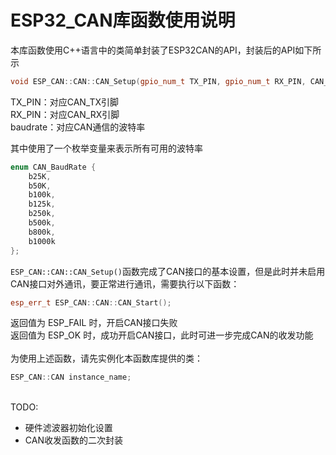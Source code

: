 # ESP32_CAN库函数使用说明
本库函数使用C++语言中的类简单封装了ESP32CAN的API，封装后的API如下所示
```c++
void ESP_CAN::CAN::CAN_Setup(gpio_num_t TX_PIN, gpio_num_t RX_PIN, CAN_BaudRate baudrate);
```
TX_PIN：对应CAN_TX引脚  
RX_PIN：对应CAN_RX引脚  
baudrate：对应CAN通信的波特率  

其中使用了一个枚举变量来表示所有可用的波特率  
```c++
enum CAN_BaudRate {
    b25K,
    b50K,
    b100k,
    b125k,
    b250k,
    b500k,
    b800k,
    b1000k
};
```
`ESP_CAN::CAN::CAN_Setup()`函数完成了CAN接口的基本设置，但是此时并未启用CAN接口对外通讯，要正常进行通讯，需要执行以下函数：
```c++
esp_err_t ESP_CAN::CAN::CAN_Start();
```
返回值为 ESP_FAIL 时，开启CAN接口失败  
返回值为 ESP_OK 时，成功开启CAN接口，此时可进一步完成CAN的收发功能  
\
为使用上述函数，请先实例化本函数库提供的类：
```c++
ESP_CAN::CAN instance_name;
```
\
TODO:
* 硬件滤波器初始化设置
* CAN收发函数的二次封装